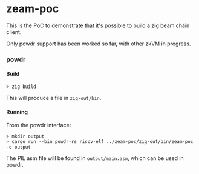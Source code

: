 # zeam-poc

This is the PoC to demonstrate that it's possible to build a zig beam chain client.

Only powdr support has been worked so far, with other zkVM in progress.

### powdr

#### Build

```
> zig build
```

This will produce a file in `zig-out/bin`.

#### Running

From the powdr interface:

```
> mkdir output
> cargo run --bin powdr-rs riscv-elf ../zeam-poc/zig-out/bin/zeam-poc -o output
```

The PIL asm file will be found in `output/main.asm`, which can be used in powdr.
